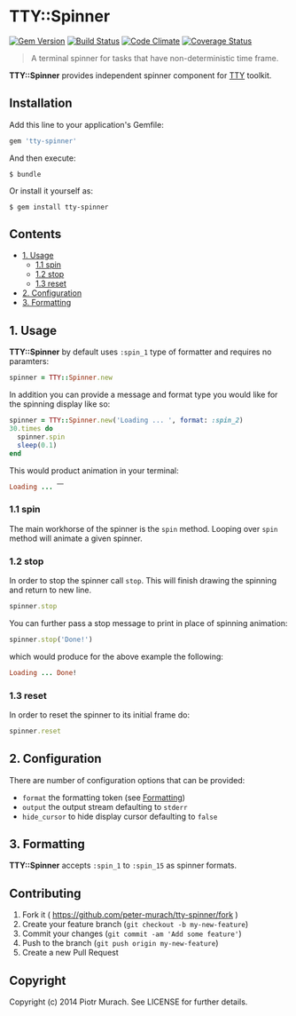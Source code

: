 # TTY::Spinner
[![Gem Version](https://badge.fury.io/rb/tty-spinner.png)][gem]
[![Build Status](https://secure.travis-ci.org/peter-murach/tty-spinner.png?branch=master)][travis]
[![Code Climate](https://codeclimate.com/github/peter-murach/tty-spinner.png)][codeclimate]
[![Coverage Status](https://coveralls.io/repos/peter-murach/tty-spinner/badge.png)][coverage]

[gem]: http://badge.fury.io/rb/tty-spinner
[travis]: http://travis-ci.org/peter-murach/tty-spinner
[codeclimate]: https://codeclimate.com/github/peter-murach/tty-spinner
[coverage]: https://coveralls.io/r/peter-murach/tty-spinner

> A terminal spinner for tasks that have non-deterministic time frame.

**TTY::Spinner** provides independent spinner component for [TTY](https://github.com/peter-murach/tty) toolkit.

## Installation

Add this line to your application's Gemfile:

```ruby
gem 'tty-spinner'
```

And then execute:

    $ bundle

Or install it yourself as:

    $ gem install tty-spinner

## Contents

* [1. Usage](#1-usage)
  * [1.1 spin](#11-spin)
  * [1.2 stop](#12-stop)
  * [1.3 reset](#13-reset)
* [2. Configuration](#2-configuration)
* [3. Formatting](#3-formatting)

## 1. Usage

**TTY::Spinner** by default uses `:spin_1` type of formatter and requires no paramters:

```ruby
spinner = TTY::Spinner.new
```

In addition you can provide a message and format type you would like for the spinning display like so:

```ruby
spinner = TTY::Spinner.new('Loading ... ', format: :spin_2)
30.times do
  spinner.spin
  sleep(0.1)
end
```

This would product animation in your terminal:

```ruby
Loading ... ⎺
```

### 1.1 spin

The main workhorse of the spinner is the `spin` method. Looping over `spin` method will animate a given spinner.

### 1.2 stop

In order to stop the spinner call `stop`. This will finish drawing the spinning and return to new line.

```ruby
spinner.stop
```

You can further pass a stop message to print in place of spinning animation:

```ruby
spinner.stop('Done!')
```

which would produce for the above example the following:

```ruby
Loading ... Done!
```

### 1.3 reset

In order to reset the spinner to its initial frame do:

```ruby
spinner.reset
```

## 2. Configuration

There are number of configuration options that can be provided:

* `format` the formatting token (see [Formatting](#3-formatting))
* `output` the output stream defaulting to `stderr`
* `hide_cursor` to hide display cursor defaulting to `false`

## 3. Formatting

**TTY::Spinner** accepts `:spin_1` to `:spin_15` as spinner formats.

## Contributing

1. Fork it ( https://github.com/peter-murach/tty-spinner/fork )
2. Create your feature branch (`git checkout -b my-new-feature`)
3. Commit your changes (`git commit -am 'Add some feature'`)
4. Push to the branch (`git push origin my-new-feature`)
5. Create a new Pull Request

## Copyright

Copyright (c) 2014 Piotr Murach. See LICENSE for further details.
